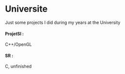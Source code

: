 # Universite
Just some projects I did during my years at the University

#### ProjetSI : 
C++/OpenGL

#### SR : 
C, unfinished
